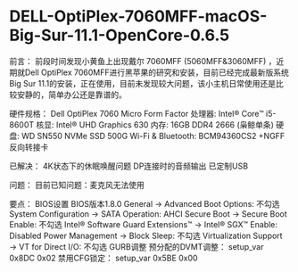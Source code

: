 # DELL-OptiPlex-7060MFF-macOS-Big-Sur-11.1-OpenCore-0.6.5
 

前言：
前段时间发现小黄鱼上出现戴尔 7060MFF (5060MFF&3060MFF) ，近期就Dell OptiPlex 7060MFF进行黑苹果的研究和安装，目前已经完成最新版系统Big Sur 11.1的安装，正在使用，目前未发现较大问题，该小主机日常使用还是比较安静的，简单办公还是靠谱的。

硬件规格：
Dell OptiPlex 7060 Micro Form Factor
处理器: Intel® Core™ i5-8600T
核显: Intel® UHD Graphics 630
内存: 16GB DDR4 2666 (枭鲸单条)
硬盘: WD SN550 NVMe SSD 500G
Wi-Fi & Bluetooth: BCM94360CS2 +NGFF 反向转接卡

已解决：
4K状态下的休眠唤醒问题
DP连接时的音频输出
已定制USB

问题：
目前已知问题：麦克风无法使用

要点：
BIOS设置
BIOS版本1.8.0
General → Advanced Boot Options: 不勾选
System Configuration → SATA Operation: AHCI
Secure Boot → Secure Boot Enable: 不勾选
Intel® Software Guard Extensions™ → Intel® SGX™ Enable: Disabled
Power Management → Block Sleep: 不勾选
Virtualization Support → VT for Direct I/O: 不勾选
GURB调整
预分配的DVMT调整： setup_var 0x8DC 0x02
禁用CFG锁定： setup_var 0x5BE 0x00
